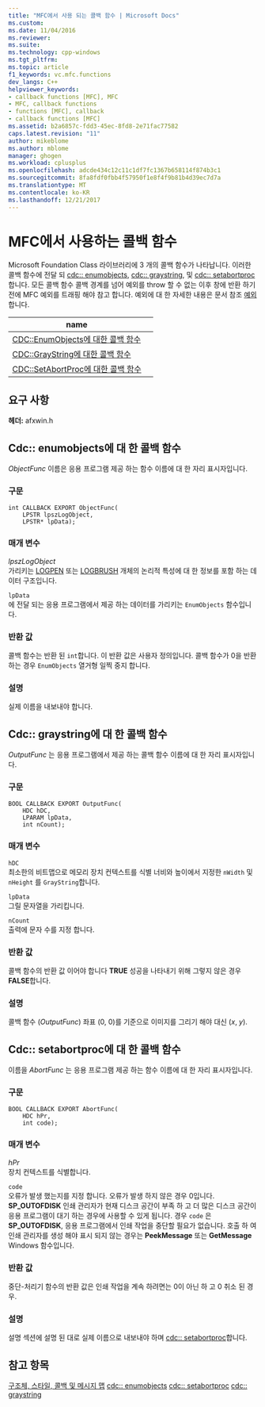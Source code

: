 ```yaml
---
title: "MFC에서 사용 되는 콜백 함수 | Microsoft Docs"
ms.custom: 
ms.date: 11/04/2016
ms.reviewer: 
ms.suite: 
ms.technology: cpp-windows
ms.tgt_pltfrm: 
ms.topic: article
f1_keywords: vc.mfc.functions
dev_langs: C++
helpviewer_keywords:
- callback functions [MFC], MFC
- MFC, callback functions
- functions [MFC], callback
- callback functions [MFC]
ms.assetid: b2a6857c-fdd3-45ec-8fd8-2e71fac77582
caps.latest.revision: "11"
author: mikeblome
ms.author: mblome
manager: ghogen
ms.workload: cplusplus
ms.openlocfilehash: adcde434c12c11c1df7fc1367b658114f874b3c1
ms.sourcegitcommit: 8fa8fdf0fbb4f57950f1e8f4f9b81b4d39ec7d7a
ms.translationtype: MT
ms.contentlocale: ko-KR
ms.lasthandoff: 12/21/2017
---
```

# <a name="callback-functions-used-by-mfc"></a>MFC에서 사용하는 콜백 함수
Microsoft Foundation Class 라이브러리에 3 개의 콜백 함수가 나타납니다. 이러한 콜백 함수에 전달 되 [cdc:: enumobjects](../../mfc/reference/cdc-class.md#enumobjects), [cdc:: graystring](../../mfc/reference/cdc-class.md#graystring), 및 [cdc:: setabortproc](../../mfc/reference/cdc-class.md#setabortproc)합니다. 모든 콜백 함수 콜백 경계를 넘어 예외를 throw 할 수 없는 이후 창에 반환 하기 전에 MFC 예외를 트래핑 해야 참고 합니다. 예외에 대 한 자세한 내용은 문서 참조 [예외](../../mfc/exception-handling-in-mfc.md)합니다.  

|name||  
|----------|-----------------|  
|[CDC::EnumObjects에 대한 콜백 함수](#enum_objects)||  
|[CDC::GrayString에 대한 콜백 함수](#graystring)||
|[CDC::SetAbortProc에 대한 콜백 함수](#setabortproc)|| 

## <a name="requirements"></a>요구 사항  
 **헤더:** afxwin.h 

## <a name="enum_objects"></a>Cdc:: enumobjects에 대 한 콜백 함수
*ObjectFunc* 이름은 응용 프로그램 제공 하는 함수 이름에 대 한 자리 표시자입니다.  
  
### <a name="syntax"></a>구문  
  
```  
int CALLBACK EXPORT ObjectFunc(
    LPSTR lpszLogObject,  
    LPSTR* lpData);
```  
  
### <a name="parameters"></a>매개 변수  
 *lpszLogObject*  
 가리키는 [LOGPEN](../../mfc/reference/logpen-structure.md) 또는 [LOGBRUSH](../../mfc/reference/logbrush-structure.md) 개체의 논리적 특성에 대 한 정보를 포함 하는 데이터 구조입니다.  
  
 `lpData`  
 에 전달 되는 응용 프로그램에서 제공 하는 데이터를 가리키는 `EnumObjects` 함수입니다.  
  
### <a name="return-value"></a>반환 값  
 콜백 함수는 반환 된 `int`합니다. 이 반환 값은 사용자 정의입니다. 콜백 함수가 0을 반환 하는 경우 `EnumObjects` 열거형 일찍 중지 합니다.  
  
### <a name="remarks"></a>설명  
 실제 이름을 내보내야 합니다.  
  
## <a name="graystring"></a>Cdc:: graystring에 대 한 콜백 함수
*OutputFunc* 는 응용 프로그램에서 제공 하는 콜백 함수 이름에 대 한 자리 표시자입니다.  
  
### <a name="syntax"></a>구문  
  
```  
BOOL CALLBACK EXPORT OutputFunc(
    HDC hDC,  
    LPARAM lpData,  
    int nCount);
```  
  
### <a name="parameters"></a>매개 변수  
 `hDC`  
 최소한의 비트맵으로 메모리 장치 컨텍스트를 식별 너비와 높이에서 지정한 `nWidth` 및 `nHeight` 를 `GrayString`합니다.  
  
 `lpData`  
 그릴 문자열을 가리킵니다.  
  
 `nCount`  
 출력에 문자 수를 지정 합니다.  
  
### <a name="return-value"></a>반환 값  
 콜백 함수의 반환 값 이어야 합니다 **TRUE** 성공을 나타내기 위해 그렇지 않은 경우 **FALSE**합니다.  
  
### <a name="remarks"></a>설명  
 콜백 함수 (*OutputFunc*) 좌표 (0, 0)를 기준으로 이미지를 그리기 해야 대신 (*x*, *y*).  

## <a name="setabortproc"></a>Cdc:: setabortproc에 대 한 콜백 함수
이름을 *AbortFunc* 는 응용 프로그램 제공 하는 함수 이름에 대 한 자리 표시자입니다.  
  
### <a name="syntax"></a>구문  
  
```  
BOOL CALLBACK EXPORT AbortFunc(
    HDC hPr,  
    int code);
```  
  
### <a name="parameters"></a>매개 변수  
 *hPr*  
 장치 컨텍스트를 식별합니다.  
  
 `code`  
 오류가 발생 했는지를 지정 합니다. 오류가 발생 하지 않은 경우 0입니다. **SP_OUTOFDISK** 인쇄 관리자가 현재 디스크 공간이 부족 하 고 더 많은 디스크 공간이 응용 프로그램이 대기 하는 경우에 사용할 수 있게 됩니다. 경우 `code` 은 **SP_OUTOFDISK**, 응용 프로그램에서 인쇄 작업을 중단할 필요가 없습니다. 호출 하 여 인쇄 관리자를 생성 해야 표시 되지 않는 경우는 **PeekMessage** 또는 **GetMessage** Windows 함수입니다.  
  
### <a name="return-value"></a>반환 값  
 중단-처리기 함수의 반환 값은 인쇄 작업을 계속 하려면는 0이 아닌 하 고 0 취소 된 경우.  
  
### <a name="remarks"></a>설명  
 설명 섹션에 설명 된 대로 실제 이름으로 내보내야 하며 [cdc:: setabortproc](../../mfc/reference/cdc-class.md#setabortproc)합니다.  
 
  
## <a name="see-also"></a>참고 항목  
 [구조체, 스타일, 콜백 및 메시지 맵](structures-styles-callbacks-and-message-maps.md) [cdc:: enumobjects](../../mfc/reference/cdc-class.md#enumobjects) [cdc:: setabortproc](../../mfc/reference/cdc-class.md#setabortproc) [cdc:: graystring](../../mfc/reference/cdc-class.md#graystring)

